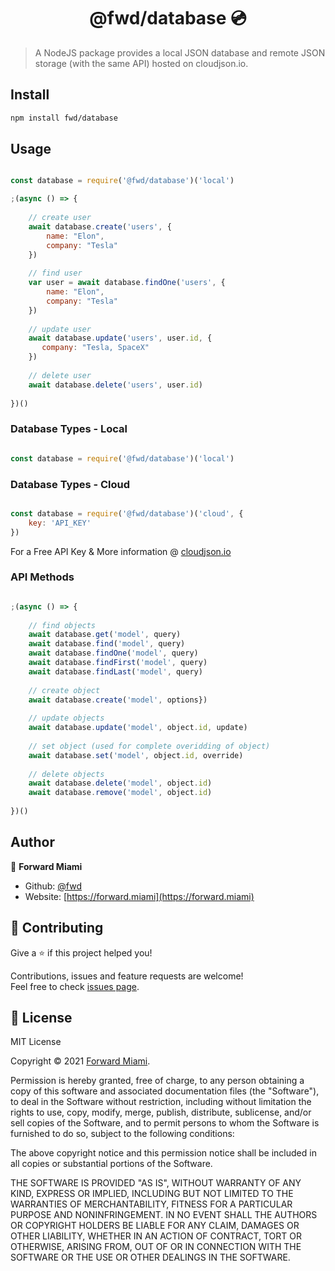 <h1 align="center">@fwd/database 💿</h1>

> A NodeJS package provides a local JSON database and remote JSON storage (with the same API) hosted on cloudjson.io.

## Install

```sh
npm install fwd/database
```

## Usage

```js

const database = require('@fwd/database')('local')

;(async () => {
  	
	// create user
	await database.create('users', {
		name: "Elon",
		company: "Tesla"
	})
	
	// find user
	var user = await database.findOne('users', {
		name: "Elon",
		company: "Tesla"
	})
	
	// update user
	await database.update('users', user.id, {
	   company: "Tesla, SpaceX"
	})
	
	// delete user
	await database.delete('users', user.id)
  
})()

```

### Database Types - Local

```js

const database = require('@fwd/database')('local')

```

### Database Types - Cloud

```js

const database = require('@fwd/database')('cloud', {
    key: 'API_KEY'
})

```

For a Free API Key & More information @ [cloudjson.io](https://cloudjson.io)


### API Methods

```js

;(async () => {
	
	// find objects
	await database.get('model', query)
	await database.find('model', query)
	await database.findOne('model', query)
	await database.findFirst('model', query)
	await database.findLast('model', query)
	
	// create object
	await database.create('model', options})
	
	// update objects
	await database.update('model', object.id, update)
	
	// set object (used for complete overidding of object)
	await database.set('model', object.id, override)
	
	// delete objects
	await database.delete('model', object.id)
	await database.remove('model', object.id)
  
})()

```


## Author

👤  **Forward Miami**

* Github: [@fwd](https://github.com/fwd)
* Website: [https://forward.miami](https://forward.miami)

## 🤝 Contributing

Give a ⭐️ if this project helped you!

Contributions, issues and feature requests are welcome! <br />Feel free to check [issues page](https://github.com/fwd/database/issues).

## 📝 License

MIT License

Copyright © 2021 [Forward Miami](https://forward.miami).

Permission is hereby granted, free of charge, to any person obtaining a copy
of this software and associated documentation files (the "Software"), to deal
in the Software without restriction, including without limitation the rights
to use, copy, modify, merge, publish, distribute, sublicense, and/or sell
copies of the Software, and to permit persons to whom the Software is
furnished to do so, subject to the following conditions:

The above copyright notice and this permission notice shall be included in all
copies or substantial portions of the Software.

THE SOFTWARE IS PROVIDED "AS IS", WITHOUT WARRANTY OF ANY KIND, EXPRESS OR
IMPLIED, INCLUDING BUT NOT LIMITED TO THE WARRANTIES OF MERCHANTABILITY,
FITNESS FOR A PARTICULAR PURPOSE AND NONINFRINGEMENT. IN NO EVENT SHALL THE
AUTHORS OR COPYRIGHT HOLDERS BE LIABLE FOR ANY CLAIM, DAMAGES OR OTHER
LIABILITY, WHETHER IN AN ACTION OF CONTRACT, TORT OR OTHERWISE, ARISING FROM,
OUT OF OR IN CONNECTION WITH THE SOFTWARE OR THE USE OR OTHER DEALINGS IN THE
SOFTWARE.

